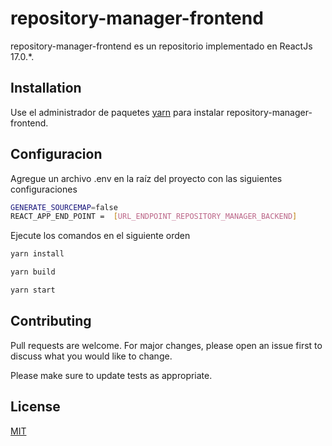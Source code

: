 # repository-manager-frontend

repository-manager-frontend es un repositorio implementado en ReactJs 17.0.*.

## Installation

Use el administrador de paquetes  [yarn](https://yarnpkg.com/getting-started/install) para instalar repository-manager-frontend.


## Configuracion

Agregue un archivo .env en la raíz del proyecto con las siguientes configuraciones

```sh
GENERATE_SOURCEMAP=false
REACT_APP_END_POINT =  [URL_ENDPOINT_REPOSITORY_MANAGER_BACKEND]
```


Ejecute los comandos en el siguiente orden
```bash
yarn install
```

```bash
yarn build
```

```bash
yarn start
```




## Contributing
Pull requests are welcome. For major changes, please open an issue first to discuss what you would like to change.

Please make sure to update tests as appropriate.

## License
[MIT](https://choosealicense.com/licenses/mit/)
